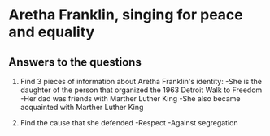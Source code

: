 # Aretha Franklin, singing for peace and equality
## Answers to the questions

1. Find 3 pieces of information about Aretha Franklin's identity:
-She is the daughter of the person that organized the 1963 Detroit Walk to Freedom
-Her dad was friends with Marther Luther King
-She also became acquainted with Marther Luther King

2. Find the cause that she defended
-Respect
-Against segregation